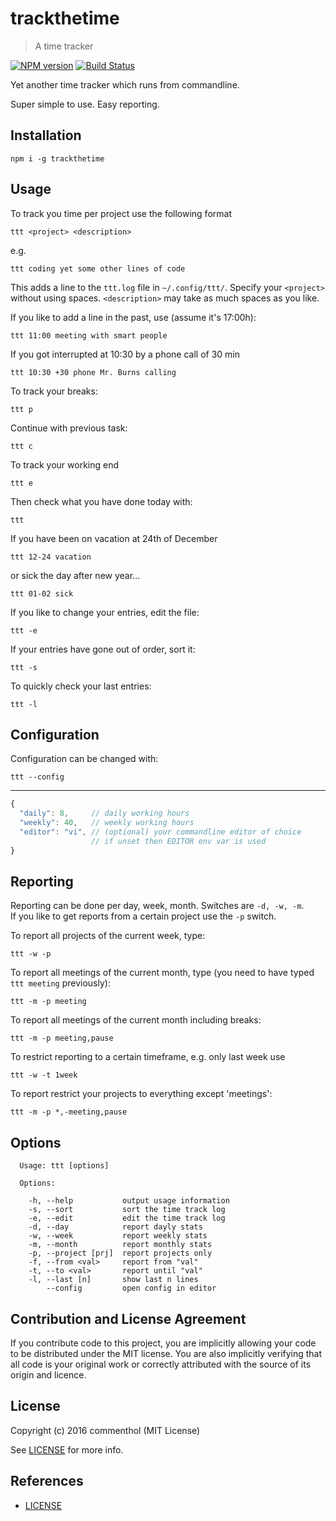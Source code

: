# trackthetime

> A time tracker

[![NPM version](https://badge.fury.io/js/trackthetime.svg)](https://www.npmjs.com/package/trackthetime/)
[![Build Status](https://secure.travis-ci.org/commenthol/trackthetime.svg?branch=master)](https://travis-ci.org/commenthol/trackthetime)

Yet another time tracker which runs from commandline.

Super simple to use. Easy reporting.

## Installation

    npm i -g trackthetime

## Usage

To track you time per project use the following format

    ttt <project> <description>

e.g.

    ttt coding yet some other lines of code

This adds a line to the `ttt.log` file in `~/.config/ttt/`.
Specify your `<project>` without using spaces. `<description>` may take as much spaces as you like.

If you like to add a line in the past, use (assume it's 17:00h):

    ttt 11:00 meeting with smart people

If you got interrupted at 10:30 by a phone call of 30 min

    ttt 10:30 +30 phone Mr. Burns calling

To track your breaks:

    ttt p

Continue with previous task:

    ttt c

To track your working end

    ttt e

Then check what you have done today with:

    ttt

If you have been on vacation at 24th of December

    ttt 12-24 vacation

or sick the day after new year...

    ttt 01-02 sick

If you like to change your entries, edit the file:

    ttt -e

If your entries have gone out of order, sort it:

    ttt -s

To quickly check your last entries:

    ttt -l

## Configuration

Configuration can be changed with:

    ttt --config

---

```js
{
  "daily": 8,     // daily working hours
  "weekly": 40,   // weekly working hours
  "editor": "vi", // (optional) your commandline editor of choice
                  // if unset then EDITOR env var is used
}
```

## Reporting

Reporting can be done per day, week, month. Switches are `-d, -w, -m`.  
If you like to get reports from a certain project use the `-p` switch.

To report all projects of the current week, type:

    ttt -w -p

To report all meetings of the current month, type (you need to have typed `ttt meeting` previously):

    ttt -m -p meeting

To report all meetings of the current month including breaks:

    ttt -m -p meeting,pause

To restrict reporting to a certain timeframe, e.g. only last week use

    ttt -w -t 1week

To report restrict your projects to everything except 'meetings':

    ttt -m -p *,-meeting,pause

## Options

```
  Usage: ttt [options]

  Options:

    -h, --help           output usage information
    -s, --sort           sort the time track log
    -e, --edit           edit the time track log
    -d, --day            report dayly stats
    -w, --week           report weekly stats
    -m, --month          report monthly stats
    -p, --project [prj]  report projects only
    -f, --from <val>     report from "val"
    -t, --to <val>       report until "val"
    -l, --last [n]       show last n lines
        --config         open config in editor
```

## Contribution and License Agreement

If you contribute code to this project, you are implicitly allowing your
code to be distributed under the MIT license. You are also implicitly
verifying that all code is your original work or correctly attributed
with the source of its origin and licence.

## License

Copyright (c) 2016 commenthol (MIT License)

See [LICENSE][] for more info.

## References

<!-- !ref -->

* [LICENSE][LICENSE]

<!-- ref! -->

[LICENSE]: ./LICENSE
